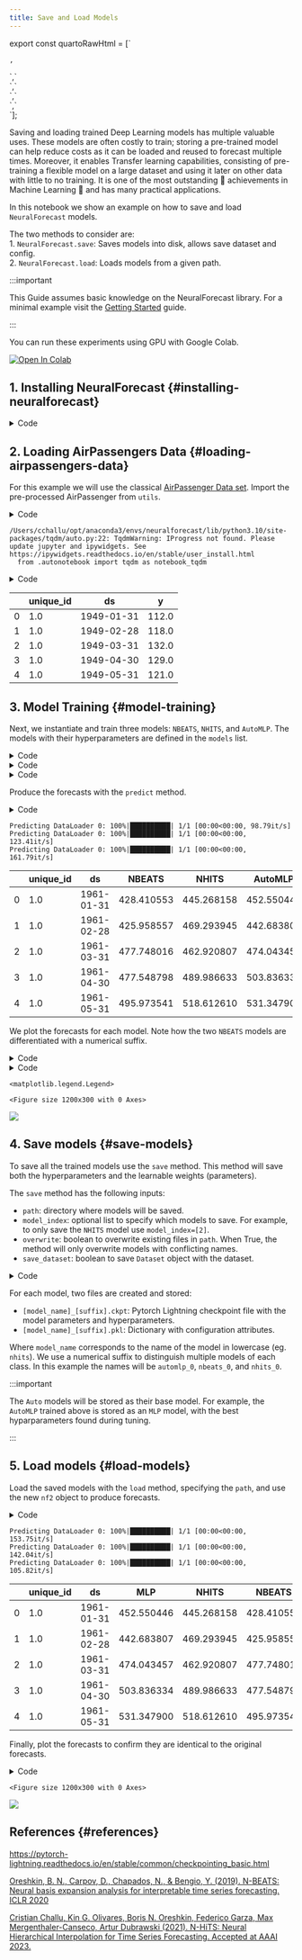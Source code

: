 ```yaml
---
title: Save and Load Models
---
```


export const quartoRawHtml =
[`<div>
<style scoped>
    .dataframe tbody tr th:only-of-type {
        vertical-align: middle;
    }
    .dataframe tbody tr th {
        vertical-align: top;
    }
    .dataframe thead th {
        text-align: right;
    }
</style>
`,`
</div>`,`<div>
<style scoped>
    .dataframe tbody tr th:only-of-type {
        vertical-align: middle;
    }
    .dataframe tbody tr th {
        vertical-align: top;
    }
    .dataframe thead th {
        text-align: right;
    }
</style>
`,`
</div>`,`<div>
<style scoped>
    .dataframe tbody tr th:only-of-type {
        vertical-align: middle;
    }
    .dataframe tbody tr th {
        vertical-align: top;
    }
    .dataframe thead th {
        text-align: right;
    }
</style>
`,`
</div>`];

Saving and loading trained Deep Learning models has multiple valuable
uses. These models are often costly to train; storing a pre-trained
model can help reduce costs as it can be loaded and reused to forecast
multiple times. Moreover, it enables Transfer learning capabilities,
consisting of pre-training a flexible model on a large dataset and using
it later on other data with little to no training. It is one of the most
outstanding 🚀 achievements in Machine Learning 🧠 and has many
practical applications.

In this notebook we show an example on how to save and load
`NeuralForecast` models.

The two methods to consider are:<br> 1. `NeuralForecast.save`: Saves
models into disk, allows save dataset and config.<br> 2.
`NeuralForecast.load`: Loads models from a given path.<br>

:::important

This Guide assumes basic knowledge on the NeuralForecast library. For a
minimal example visit the [Getting Started](./Getting_Started.ipynb)
guide.

:::

You can run these experiments using GPU with Google Colab.

<a href="https://colab.research.google.com/github/Nixtla/neuralforecast/blob/main/nbs/examples/Save_Load_models.ipynb" target="_parent"><img src="https://colab.research.google.com/assets/colab-badge.svg" alt="Open In Colab"/></a>

## 1. Installing NeuralForecast {#installing-neuralforecast}

<details>
<summary>Code</summary>

``` python
%%capture
!pip install neuralforecast
```

</details>

## 2. Loading AirPassengers Data {#loading-airpassengers-data}

For this example we will use the classical [AirPassenger Data
set](https://www.kaggle.com/datasets/rakannimer/air-passengers). Import
the pre-processed AirPassenger from `utils`.

<details>
<summary>Code</summary>

``` python
from neuralforecast.utils import AirPassengersDF
```

</details>

``` text
/Users/cchallu/opt/anaconda3/envs/neuralforecast/lib/python3.10/site-packages/tqdm/auto.py:22: TqdmWarning: IProgress not found. Please update jupyter and ipywidgets. See https://ipywidgets.readthedocs.io/en/stable/user_install.html
  from .autonotebook import tqdm as notebook_tqdm
```

<details>
<summary>Code</summary>

``` python
Y_df = AirPassengersDF
Y_df = Y_df.reset_index(drop=True)
Y_df.head()
```

</details>
<div dangerouslySetInnerHTML={{ __html: quartoRawHtml[0] }} />

|     | unique_id | ds         | y     |
|-----|-----------|------------|-------|
| 0   | 1.0       | 1949-01-31 | 112.0 |
| 1   | 1.0       | 1949-02-28 | 118.0 |
| 2   | 1.0       | 1949-03-31 | 132.0 |
| 3   | 1.0       | 1949-04-30 | 129.0 |
| 4   | 1.0       | 1949-05-31 | 121.0 |

<div dangerouslySetInnerHTML={{ __html: quartoRawHtml[1] }} />

## 3. Model Training {#model-training}

Next, we instantiate and train three models: `NBEATS`, `NHITS`, and
`AutoMLP`. The models with their hyperparameters are defined in the
`models` list.

<details>
<summary>Code</summary>

``` python
from ray import tune

from neuralforecast.core import NeuralForecast
from neuralforecast.auto import AutoMLP
from neuralforecast.models import NBEATS, NHITS
```

</details>
<details>
<summary>Code</summary>

``` python
%%capture
horizon = 12
models = [NBEATS(input_size=2 * horizon, h=horizon, max_steps=50),
          NHITS(input_size=2 * horizon, h=horizon, max_steps=50),
          AutoMLP(# Ray tune explore config
                  config=dict(max_steps=100, # Operates with steps not epochs
                              input_size=tune.choice([3*horizon]),
                              learning_rate=tune.choice([1e-3])),
                  h=horizon,
                  num_samples=1, cpus=1)]
```

</details>
<details>
<summary>Code</summary>

``` python
%%capture
nf = NeuralForecast(models=models, freq='M')
nf.fit(df=Y_df)
```

</details>

Produce the forecasts with the `predict` method.

<details>
<summary>Code</summary>

``` python
Y_hat_df = nf.predict().reset_index()
Y_hat_df.head()
```

</details>

``` text
Predicting DataLoader 0: 100%|██████████| 1/1 [00:00<00:00, 98.79it/s] 
Predicting DataLoader 0: 100%|██████████| 1/1 [00:00<00:00, 123.41it/s]
Predicting DataLoader 0: 100%|██████████| 1/1 [00:00<00:00, 161.79it/s]
```

<div dangerouslySetInnerHTML={{ __html: quartoRawHtml[2] }} />

|     | unique_id | ds         | NBEATS     | NHITS      | AutoMLP    |
|-----|-----------|------------|------------|------------|------------|
| 0   | 1.0       | 1961-01-31 | 428.410553 | 445.268158 | 452.550446 |
| 1   | 1.0       | 1961-02-28 | 425.958557 | 469.293945 | 442.683807 |
| 2   | 1.0       | 1961-03-31 | 477.748016 | 462.920807 | 474.043457 |
| 3   | 1.0       | 1961-04-30 | 477.548798 | 489.986633 | 503.836334 |
| 4   | 1.0       | 1961-05-31 | 495.973541 | 518.612610 | 531.347900 |

<div dangerouslySetInnerHTML={{ __html: quartoRawHtml[3] }} />

We plot the forecasts for each model. Note how the two `NBEATS` models
are differentiated with a numerical suffix.

<details>
<summary>Code</summary>

``` python
import pandas as pd
import matplotlib.pyplot as plt
```

</details>
<details>
<summary>Code</summary>

``` python
plot_df = pd.concat([Y_df, Y_hat_df]).set_index('ds') # Concatenate the train and forecast dataframes

plt.figure(figsize = (12, 3))
plot_df[['y', 'NBEATS', 'NHITS', 'AutoMLP']].plot(linewidth=2)

plt.title('AirPassengers Forecast', fontsize=10)
plt.ylabel('Monthly Passengers', fontsize=10)
plt.xlabel('Timestamp [t]', fontsize=10)
plt.axvline(x=plot_df.index[-horizon], color='k', linestyle='--', linewidth=2)
plt.legend(prop={'size': 10})
```

</details>

``` text
<matplotlib.legend.Legend>
```

``` text
<Figure size 1200x300 with 0 Axes>
```

![](Save_Load_models_files/figure-markdown_strict/cell-10-output-3.png)

## 4. Save models {#save-models}

To save all the trained models use the `save` method. This method will
save both the hyperparameters and the learnable weights (parameters).

The `save` method has the following inputs:

-   `path`: directory where models will be saved.
-   `model_index`: optional list to specify which models to save. For
    example, to only save the `NHITS` model use `model_index=[2]`.
-   `overwrite`: boolean to overwrite existing files in `path`. When
    True, the method will only overwrite models with conflicting names.
-   `save_dataset`: boolean to save `Dataset` object with the dataset.

<details>
<summary>Code</summary>

``` python
nf.save(path='./checkpoints/test_run/',
        model_index=None, 
        overwrite=True,
        save_dataset=True)
```

</details>

For each model, two files are created and stored:

-   `[model_name]_[suffix].ckpt`: Pytorch Lightning checkpoint file with
    the model parameters and hyperparameters.
-   `[model_name]_[suffix].pkl`: Dictionary with configuration
    attributes.

Where `model_name` corresponds to the name of the model in lowercase
(eg. `nhits`). We use a numerical suffix to distinguish multiple models
of each class. In this example the names will be `automlp_0`,
`nbeats_0`, and `nhits_0`.

:::important

The `Auto` models will be stored as their base model. For example, the
`AutoMLP` trained above is stored as an `MLP` model, with the best
hyparparameters found during tuning.

:::

## 5. Load models {#load-models}

Load the saved models with the `load` method, specifying the `path`, and
use the new `nf2` object to produce forecasts.

<details>
<summary>Code</summary>

``` python
nf2 = NeuralForecast.load(path='./checkpoints/test_run/')
Y_hat_df = nf2.predict().reset_index()
Y_hat_df.head()
```

</details>

``` text
Predicting DataLoader 0: 100%|██████████| 1/1 [00:00<00:00, 153.75it/s]
Predicting DataLoader 0: 100%|██████████| 1/1 [00:00<00:00, 142.04it/s]
Predicting DataLoader 0: 100%|██████████| 1/1 [00:00<00:00, 105.82it/s]
```

<div dangerouslySetInnerHTML={{ __html: quartoRawHtml[4] }} />

|     | unique_id | ds         | MLP        | NHITS      | NBEATS     |
|-----|-----------|------------|------------|------------|------------|
| 0   | 1.0       | 1961-01-31 | 452.550446 | 445.268158 | 428.410553 |
| 1   | 1.0       | 1961-02-28 | 442.683807 | 469.293945 | 425.958557 |
| 2   | 1.0       | 1961-03-31 | 474.043457 | 462.920807 | 477.748016 |
| 3   | 1.0       | 1961-04-30 | 503.836334 | 489.986633 | 477.548798 |
| 4   | 1.0       | 1961-05-31 | 531.347900 | 518.612610 | 495.973541 |

<div dangerouslySetInnerHTML={{ __html: quartoRawHtml[5] }} />

Finally, plot the forecasts to confirm they are identical to the
original forecasts.

<details>
<summary>Code</summary>

``` python
plot_df = pd.concat([Y_df, Y_hat_df]).set_index('ds') # Concatenate the train and forecast dataframes

plt.figure(figsize = (12, 3))
plot_df[['y', 'NBEATS', 'NHITS', 'MLP']].plot(linewidth=2)

plt.title('AirPassengers Forecast', fontsize=10)
plt.ylabel('Monthly Passengers', fontsize=10)
plt.xlabel('Timestamp [t]', fontsize=10)
plt.axvline(x=plot_df.index[-horizon], color='k', linestyle='--', linewidth=2)
plt.legend(prop={'size': 10})
plt.show()
```

</details>

``` text
<Figure size 1200x300 with 0 Axes>
```

![](Save_Load_models_files/figure-markdown_strict/cell-13-output-2.png)

## References {#references}

https://pytorch-lightning.readthedocs.io/en/stable/common/checkpointing_basic.html

[Oreshkin, B. N., Carpov, D., Chapados, N., & Bengio, Y. (2019).
N-BEATS: Neural basis expansion analysis for interpretable time series
forecasting. ICLR 2020](https://arxiv.org/abs/1905.10437)

[Cristian Challu, Kin G. Olivares, Boris N. Oreshkin, Federico Garza,
Max Mergenthaler-Canseco, Artur Dubrawski (2021). N-HiTS: Neural
Hierarchical Interpolation for Time Series Forecasting. Accepted at AAAI
2023.](https://arxiv.org/abs/2201.12886)

